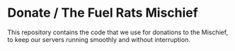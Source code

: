 # Donate / The Fuel Rats Mischief

This repository contains the code that we use for donations to the Mischief,
to keep our servers running smoothly and without interruption.
